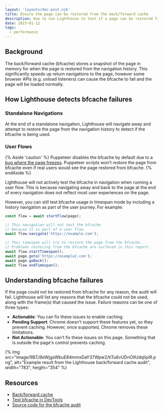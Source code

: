 ```yaml
---
layout: 'layouts/doc-post.njk'
title: Ensure the page can be restored from the back/forward cache
description: How to use Lighthouse to test if a page can be restored from the back/forward cache.
date: 2023-01-12
tags:
  - performance
---
```


## Background

The back/forward cache (bfcache) stores a snapshot of the page in memory for when the page is restored from the navigation history. This significantly speeds up return navigations to the page, however some browser APIs (e.g. unload listeners) can cause the bfcache to fail and the page will be loaded normally.

## How Lighthouse detects bfcache failures

### Standalone Navigations

At the end of a standalone navigation, Lighthouse will navigate away and attempt to restore the page from the navigation history to detect if the bfcache is being used.

### User Flows

{% Aside 'caution' %}
Puppeteer disables the bfcache by default due to a [bug where the page freezes](https://github.com/puppeteer/puppeteer/issues/8197). Puppeteer scripts won’t restore the page from bfcache even if real users would see the page restored from bfcache.
{% endAside %}

Lighthouse will not actively test the bfcache in navigation when running a user flow. This is because navigating away and back to the page at the end of every navigation does not reflect most user experiences on the page.

However, you can still test bfcache usage in timespan mode by including a history navigation as part of the user journey. For example:

```js
const flow = await startFlow(page);

// This navigation will not test the bfcache
// because it is part of a user flow.
await flow.navigate('https://example.com');

// This timespan will try to restore the page from the bfcache.
// Problems restoring from the bfcache are surfaced in this report.
await flow.startTimespan();
await page.goto('https://example2.com');
await page.goBack();
await flow.endTimespan();
```

## Understanding bfcache failures

If the page could not be restored from bfcache for any reason, the audit will fail. Lighthouse will list any reasons that the bfcache could not be used, along with the frame(s) that caused the issue. Failure reasons can be one of three types:

 - **Actionable**: You can fix these issues to enable caching.
 - **Pending Support**: Chrome doesn't support these features yet, so they prevent caching. However, once supported, Chrome removes these limitations.
 - **Not Actionable**: You can't fix these issues on this page. Something that is outside the page's control prevents caching.

{% Img src="image/9B7J9oWjgsWbuE84mmxDaY37Wpw2/tiTu6vUDnOIlUdqIipiR.png", alt="Example result from the Lighthouse back/forward cache audit", width="783", height="354" %}

## Resources

 - [Back/forward cache](https://web.dev/bfcache/)
 - [Test bfcache in DevTools](https://developer.chrome.com/docs/devtools/application/back-forward-cache/)
 - [Source code for the bfcache audit](https://github.com/GoogleChrome/lighthouse/blob/main/core/audits/bf-cache.js)
